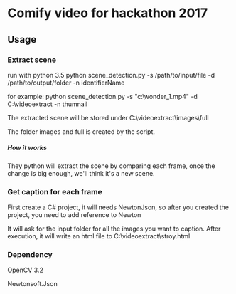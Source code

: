 # Comify video for hackathon 2017


## Usage

### Extract scene
  run with python 3.5
  python scene_detection.py -s /path/to/input/file -d /path/to/output/folder -n identifierName 
  
  for example: python scene_detection.py -s "c:\wonder_1.mp4" -d C:\videoextract -n thumnail
  
  The extracted scene will be stored under C:\videoextract\images\full 
  
  The folder images and full is created by the script.

##### How it works
  They python will extract the scene by comparing each frame, once the change is big enough, we'll think it's a new scene.

### Get caption for each frame
  First create a C# project, it will needs NewtonJson, so after you created the project, you need to add reference to Newton
  
  It will ask for the input folder for all the images you want to caption. After execution, it will write an html file to C:\videoextract\stroy.html


### Dependency
  OpenCV 3.2
  
  Newtonsoft.Json
